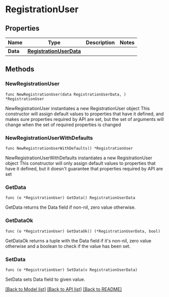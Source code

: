 # RegistrationUser

## Properties

Name | Type | Description | Notes
------------ | ------------- | ------------- | -------------
**Data** | [**RegistrationUserData**](RegistrationUserData.md) |  | 

## Methods

### NewRegistrationUser

`func NewRegistrationUser(data RegistrationUserData, ) *RegistrationUser`

NewRegistrationUser instantiates a new RegistrationUser object
This constructor will assign default values to properties that have it defined,
and makes sure properties required by API are set, but the set of arguments
will change when the set of required properties is changed

### NewRegistrationUserWithDefaults

`func NewRegistrationUserWithDefaults() *RegistrationUser`

NewRegistrationUserWithDefaults instantiates a new RegistrationUser object
This constructor will only assign default values to properties that have it defined,
but it doesn't guarantee that properties required by API are set

### GetData

`func (o *RegistrationUser) GetData() RegistrationUserData`

GetData returns the Data field if non-nil, zero value otherwise.

### GetDataOk

`func (o *RegistrationUser) GetDataOk() (*RegistrationUserData, bool)`

GetDataOk returns a tuple with the Data field if it's non-nil, zero value otherwise
and a boolean to check if the value has been set.

### SetData

`func (o *RegistrationUser) SetData(v RegistrationUserData)`

SetData sets Data field to given value.



[[Back to Model list]](../README.md#documentation-for-models) [[Back to API list]](../README.md#documentation-for-api-endpoints) [[Back to README]](../README.md)


